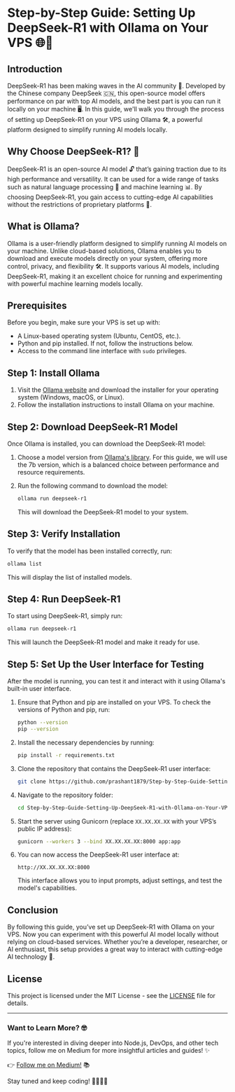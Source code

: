 
# Step-by-Step Guide: Setting Up DeepSeek-R1 with Ollama on Your VPS 🌐🤖

## Introduction

DeepSeek-R1 has been making waves in the AI community 🚀. Developed by the Chinese company DeepSeek 🇨🇳, this open-source model offers performance on par with top AI models, and the best part is you can run it locally on your machine 🖥️. In this guide, we'll walk you through the process of setting up DeepSeek-R1 on your VPS using Ollama 🛠️, a powerful platform designed to simplify running AI models locally.

## Why Choose DeepSeek-R1? 🤔

DeepSeek-R1 is an open-source AI model 🔓 that’s gaining traction due to its high performance and versatility. It can be used for a wide range of tasks such as natural language processing 🧠 and machine learning 📊. By choosing DeepSeek-R1, you gain access to cutting-edge AI capabilities without the restrictions of proprietary platforms 💼.

## What is Ollama?

Ollama is a user-friendly platform designed to simplify running AI models on your machine. Unlike cloud-based solutions, Ollama enables you to download and execute models directly on your system, offering more control, privacy, and flexibility 🛠️. It supports various AI models, including DeepSeek-R1, making it an excellent choice for running and experimenting with powerful machine learning models locally.

## Prerequisites

Before you begin, make sure your VPS is set up with:

- A Linux-based operating system (Ubuntu, CentOS, etc.).
- Python and pip installed. If not, follow the instructions below.
- Access to the command line interface with `sudo` privileges.

## Step 1: Install Ollama

1. Visit the [Ollama website](https://ollama.com) and download the installer for your operating system (Windows, macOS, or Linux).
2. Follow the installation instructions to install Ollama on your machine.

## Step 2: Download DeepSeek-R1 Model

Once Ollama is installed, you can download the DeepSeek-R1 model:

1. Choose a model version from [Ollama's library](https://ollama.com/library/deepseek-r1:7b). For this guide, we will use the 7b version, which is a balanced choice between performance and resource requirements.

2. Run the following command to download the model:

    ```bash
    ollama run deepseek-r1
    ```

    This will download the DeepSeek-R1 model to your system.

## Step 3: Verify Installation

To verify that the model has been installed correctly, run:

```bash
ollama list
```

This will display the list of installed models.

## Step 4: Run DeepSeek-R1

To start using DeepSeek-R1, simply run:

```bash
ollama run deepseek-r1
```

This will launch the DeepSeek-R1 model and make it ready for use.

## Step 5: Set Up the User Interface for Testing

After the model is running, you can test it and interact with it using Ollama's built-in user interface.

1. Ensure that Python and pip are installed on your VPS. To check the versions of Python and pip, run:

    ```bash
    python --version
    pip --version
    ```

2. Install the necessary dependencies by running:

    ```bash
    pip install -r requirements.txt
    ```

3. Clone the repository that contains the DeepSeek-R1 user interface:

    ```bash
    git clone https://github.com/prashant1879/Step-by-Step-Guide-Setting-Up-DeepSeek-R1-with-Ollama-on-Your-VPS
    ```

4. Navigate to the repository folder:

    ```bash
    cd Step-by-Step-Guide-Setting-Up-DeepSeek-R1-with-Ollama-on-Your-VPS
    ```

5. Start the server using Gunicorn (replace `XX.XX.XX.XX` with your VPS’s public IP address):

    ```bash
    gunicorn --workers 3 --bind XX.XX.XX.XX:8000 app:app
    ```

6. You can now access the DeepSeek-R1 user interface at:

    ```
    http://XX.XX.XX.XX:8000
    ```

    This interface allows you to input prompts, adjust settings, and test the model's capabilities.

## Conclusion

By following this guide, you’ve set up DeepSeek-R1 with Ollama on your VPS. Now you can experiment with this powerful AI model locally without relying on cloud-based services. Whether you’re a developer, researcher, or AI enthusiast, this setup provides a great way to interact with cutting-edge AI technology 🚀.

## License

This project is licensed under the MIT License - see the [LICENSE](LICENSE) file for details.

---

### Want to Learn More? 🤓

If you're interested in diving deeper into Node.js, DevOps, and other tech topics, follow me on Medium for more insightful articles and guides! ✨

👉 [Follow me on Medium!](https://prashant1879.medium.com/) 📚

Stay tuned and keep coding! 👨‍💻👩‍💻
```
